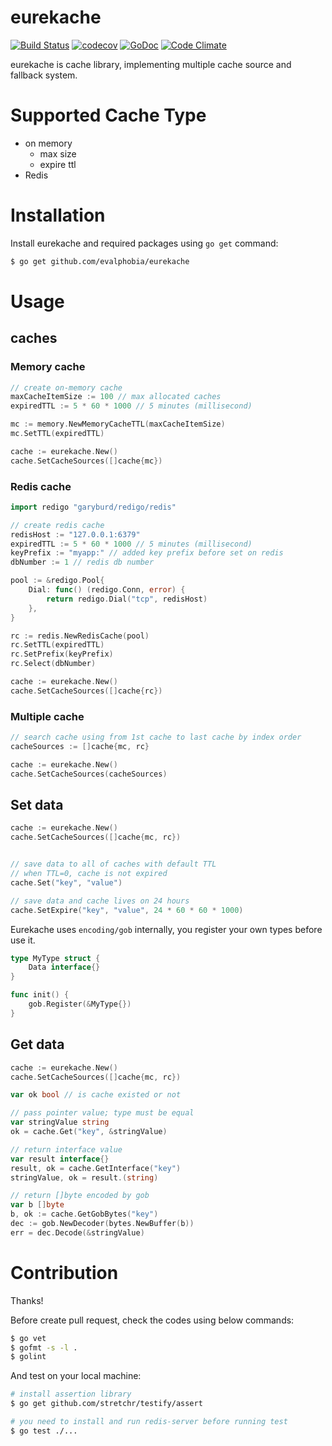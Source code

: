 eurekache
====

[![Build Status](https://travis-ci.org/evalphobia/eurekache.svg?branch=master)](https://travis-ci.org/evalphobia/eurekache) [![codecov](https://codecov.io/gh/evalphobia/eurekache/branch/master/graph/badge.svg)](https://codecov.io/gh/evalphobia/eurekache)
 [![GoDoc](https://godoc.org/github.com/evalphobia/eurekache?status.svg)](https://godoc.org/github.com/evalphobia/eurekache) [![Code Climate](https://codeclimate.com/github/evalphobia/eurekache/badges/gpa.svg)](https://codeclimate.com/github/evalphobia/eurekache)

eurekache is cache library, implementing multiple cache source and fallback system.

# Supported Cache Type

- on memory
    - max size
    - expire ttl
- Redis

# Installation

Install eurekache and required packages using `go get` command:

```bash
$ go get github.com/evalphobia/eurekache
```


# Usage

## caches

### Memory cache

```go
// create on-memory cache
maxCacheItemSize := 100 // max allocated caches
expiredTTL := 5 * 60 * 1000 // 5 minutes (millisecond)

mc := memory.NewMemoryCacheTTL(maxCacheItemSize)
mc.SetTTL(expiredTTL)

cache := eurekache.New()
cache.SetCacheSources([]cache{mc})
```

### Redis cache

```go
import redigo "garyburd/redigo/redis"

// create redis cache
redisHost := "127.0.0.1:6379"
expiredTTL := 5 * 60 * 1000 // 5 minutes (millisecond)
keyPrefix := "myapp:" // added key prefix before set on redis
dbNumber := 1 // redis db number

pool := &redigo.Pool{
    Dial: func() (redigo.Conn, error) {
        return redigo.Dial("tcp", redisHost)
    },
}

rc := redis.NewRedisCache(pool)
rc.SetTTL(expiredTTL)
rc.SetPrefix(keyPrefix)
rc.Select(dbNumber)

cache := eurekache.New()
cache.SetCacheSources([]cache{rc})
```

### Multiple cache

```go
// search cache using from 1st cache to last cache by index order
cacheSources := []cache{mc, rc}

cache := eurekache.New()
cache.SetCacheSources(cacheSources)
```

## Set data

```go
cache := eurekache.New()
cache.SetCacheSources([]cache{mc, rc})


// save data to all of caches with default TTL
// when TTL=0, cache is not expired
cache.Set("key", "value")

// save data and cache lives on 24 hours
cache.SetExpire("key", "value", 24 * 60 * 60 * 1000)
```

Eurekache uses `encoding/gob` internally, you register your own types before use it.

```go
type MyType struct {
    Data interface{}
}

func init() {
    gob.Register(&MyType{})
}
```


## Get data

```go
cache := eurekache.New()
cache.SetCacheSources([]cache{mc, rc})

var ok bool // is cache existed or not

// pass pointer value; type must be equal
var stringValue string
ok = cache.Get("key", &stringValue)

// return interface value
var result interface{}
result, ok = cache.GetInterface("key")
stringValue, ok = result.(string)

// return []byte encoded by gob
var b []byte
b, ok := cache.GetGobBytes("key")
dec := gob.NewDecoder(bytes.NewBuffer(b))
err = dec.Decode(&stringValue)
```

# Contribution

Thanks!

Before create pull request, check the codes using below commands:

```bash
$ go vet
$ gofmt -s -l .
$ golint
```

And test on your local machine:

```bash
# install assertion library
$ go get github.com/stretchr/testify/assert

# you need to install and run redis-server before running test
$ go test ./...
```
